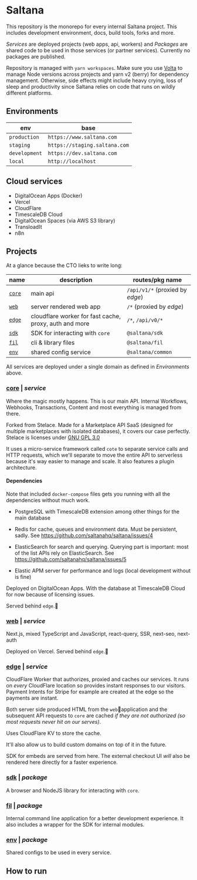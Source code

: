 # Saltana

This repository is the monorepo for every internal Saltana project. This includes development environment, docs, build tools, forks and more.

_Services_ are deployed projects (web apps, api, workers) and _Packages_ are shared code to be used in those services (or partner services). Currently no packages are published.

Repository is managed with `yarn workspaces`. Make sure you use [Volta](https://volta.sh) to manage Node versions across projects and yarn v2 (berry) for dependency management. Otherwise, side effects might include heavy crying, loss of sleep and productivity since Saltana relies on code that runs on wildly different platforms.

## Environments

| env           | base                          |
| ------------- | ----------------------------- |
| `production`  | `https://www.saltana.com`     |
| `staging`     | `https://staging.saltana.com` |
| `development` | `https://dev.saltana.com`     |
| `local`       | `http://localhost`            |

## Cloud services

- DigitalOcean Apps (Docker)
- Vercel
- CloudFlare
- TimescaleDB Cloud
- DigitalOcean Spaces (via AWS S3 library)
- TransloadIt
- n8n

## Projects

At a glance because the CTO lieks to write long:

| name                      | description                                            | routes/pkg name                 |
| ------------------------- | ------------------------------------------------------ | ------------------------------- |
| [`core`](./services/core) | main api                                               | `/api/v1/*` (proxied by _edge_) |
| [`web`](./services/web)   | server rendered web app                                | `/*` (proxied by _edge_)        |
| [`edge`](./services/edge) | cloudflare worker for fast cache, proxy, auth and more | `/*`, `/api/v0/*`               |
| [`sdk`](./packages/sdk)   | SDK for interacting with `core`                        | `@saltana/sdk`                  |
| [`fil`](./packages/fil)   | cli & library files                                    | `@saltana/fil`                  |
| [`env`](./packages/env)   | shared config service                                  | `@saltana/common`                  |

All services are deployed under a single domain as defined in _Environments_ above.

### [core](./services/core) | _service_

Where the magic mostly happens. This is our main API. Internal Workflows, Webhooks, Transactions, Content and most everything is managed from there.

Forked from Stelace. Made for a Marketplace API SaaS (designed for multiple marketplaces with isolated databases), it covers our case perfectly. Stelace is licenses under [GNU GPL 3.0](https://choosealicense.com/licenses/gpl-3.0/)

It uses a micro-service framework called `cote` to separate service calls and HTTP requests, which we'll separate to move the entire API to serverless because it's way easier to manage and scale. It also features a plugin architecture.

#### Dependencies

Note that included `docker-compose` files gets you running with all the dependencies without much work.

- PostgreSQL with TimescaleDB extension among other things for the main database

- Redis for cache, queues and environment data. Must be persistent, sadly. See https://github.com/saltanahq/saltana/issues/4

- ElasticSearch for search and querying. Querying part is important: most of the list APIs rely on ElasticSearch. See https://github.com/saltanahq/saltana/issues/5

- Elastic APM server for performance and logs (local development without is fine)

Deployed on DigitalOcean Apps. With the database at TimescaleDB Cloud for now because of licensing issues.

Served behind `edge`.

### [web](./services/web) | _service_

Next.js, mixed TypeScript and JavaScript, react-query, SSR, next-seo, next-auth

Deployed on Vercel. Served behind `edge`.

### [edge](./services/edge) | _service_

CloudFlare Worker that authorizes, proxied and caches our services.
It runs on _every_ CloudFlare location so provides instant responses to our visitors. Payment Intents for Stripe for example are created at the edge so the payments are instant.

Both server side produced HTML from the `web`application and the subsequent API requests to `core` are cached _if they are not authorized (so most requests never hit on our serves)_.

Uses CloudFlare KV to store the cache.

It'll also allow us to build custom domains on top of it in the future.

SDK for embeds are served from here. The external checkout UI _will_ also be rendered here directly for a faster experience.

### [sdk](./packages/sdk) | _package_

A browser and NodeJS library for interacting with `core`.

### [fil](./packages/fil) | _package_

Internal command line application for a better development experience. It also includes a wrapper for the SDK for internal modules.

### [env](./packages/env) | _package_

Shared configs to be used in every service.

## How to run
